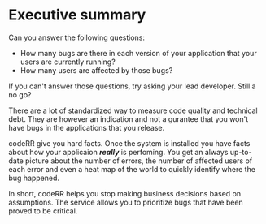 Executive summary
==================

Can you answer the following questions:

* How many bugs are there in each version of your application that your users are currently running?
* How many users are affected by those bugs? 

If you can't answer those questions, try asking your lead developer. Still a no go?

There are a lot of standardized way to measure code quality and technical debt. They are however an indication and not a gurantee that you won't have bugs in the applications that you release. 

codeRR give you hard facts. Once the system is installed you have facts about how your applicaion ***really*** is perfoming. You get an always up-to-date picture about the number of errors, the number of affected users of each error and even a heat map of the world to quickly identify where the bug happened.

In short, codeRR helps you stop making business decisions based on assumptions. The service allows you to prioritize bugs that have been proved to be critical.

